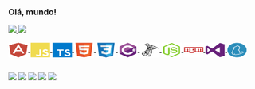 ### Olá, mundo!

<!--
**dmfranca1983/dmfranca1983** is a ✨ _special_ ✨ repository because its `README.md` (this file) appears on your GitHub profile.

Here are some ideas to get you started:

- 🔭 I’m currently working on ...
- 🌱 I’m currently learning ...
- 👯 I’m looking to collaborate on ...
- 🤔 I’m looking for help with ...
- 💬 Ask me about ...
- 📫 How to reach me: ...
- 😄 Pronouns: ...
- ⚡ Fun fact: ...

 
  ![Snake animation](https://github.com/dmfranca1983/dmfranca1983/blob/output/github-contribution-grid-snake.svg)
-->

<div>
  <a href="https://github.com/dmfranca1983">
  <img height="180em" src="https://github-readme-stats.vercel.app/api?username=dmfranca1983&show_icons=true&theme=highcontrast&include_all_commits=true&count_private=true&locale=pt-BR"/>
  <img height="180em" src="https://github-readme-stats.vercel.app/api/top-langs/?username=dmfranca1983&layout=compact&langs_count=7&theme=highcontrast&locale=pt-BR"/>
</div>
  <div style="display: inline_block"><br>
  <img align="center" alt="dmfranca-Angularjs" height="30" width="40" src="https://raw.githubusercontent.com/devicons/devicon/master/icons/angularjs/angularjs-plain.svg">
  <img align="center" alt="dmfranca-Js" height="30" width="40" src="https://raw.githubusercontent.com/devicons/devicon/master/icons/javascript/javascript-plain.svg">
  <img align="center" alt="dmfranca-Ts" height="30" width="40" src="https://raw.githubusercontent.com/devicons/devicon/master/icons/typescript/typescript-plain.svg">
  <img align="center" alt="dmfranca-HTML" height="30" width="40" src="https://raw.githubusercontent.com/devicons/devicon/master/icons/html5/html5-original.svg">
  <img align="center" alt="dmfranca-CSS" height="30" width="40" src="https://raw.githubusercontent.com/devicons/devicon/master/icons/css3/css3-original.svg">
  <img align="center" alt="dmfranca-Csharp" height="30" width="40" src="https://raw.githubusercontent.com/devicons/devicon/master/icons/csharp/csharp-original.svg">
  <img align="center" alt="dmfranca-MS Sql" height="30" width="40" src="https://raw.githubusercontent.com/devicons/devicon/master/icons/microsoftsqlserver/microsoftsqlserver-plain.svg">
  <img align="center" alt="dmfranca-Node" height="30" width="40" src="https://raw.githubusercontent.com/devicons/devicon/master/icons/nodejs/nodejs-original.svg">
  <img align="center" alt="dmfranca-NPM" height="30" width="40" src="https://raw.githubusercontent.com/devicons/devicon/master/icons/npm/npm-original-wordmark.svg">
  <img align="center" alt="dmfranca-VS" height="30" width="40" src="https://raw.githubusercontent.com/devicons/devicon/master/icons/visualstudio/visualstudio-plain.svg">
  <img align="center" alt="dmfranca-Yarn" height="30" width="40" src="https://raw.githubusercontent.com/devicons/devicon/master/icons/yarn/yarn-original.svg">
</div>

##  

<div> 
  <a href="https://www.youtube.com/channel/UCmQR48NZOyMR2TX_iyJRzjA" target="_blank"><img src="https://img.shields.io/badge/YouTube-FF0000?style=for-the-badge&logo=youtube&logoColor=white" target="_blank"></a>
  <a href="https://instagram.com/diego.m.franca" target="_blank"><img src="https://img.shields.io/badge/-Instagram-%23E4405F?style=for-the-badge&logo=instagram&logoColor=white" target="_blank"></a>
 <a href="https://discord.gg/Diego França#8902" target="_blank"><img src="https://img.shields.io/badge/Discord-7289DA?style=for-the-badge&logo=discord&logoColor=white" target="_blank"></a> 
  <a href = "mailto:dmfranca.06@gmail.com"><img src="https://img.shields.io/badge/Gmail-D14836?style=for-the-badge&logo=gmail&logoColor=white" target="_blank"></a>
  <a href="https://www.linkedin.com/in/diego-marques-de-franca/" target="_blank"><img src="https://img.shields.io/badge/-LinkedIn-%230077B5?style=for-the-badge&logo=linkedin&logoColor=white" target="_blank"></a> 
 
</div>

